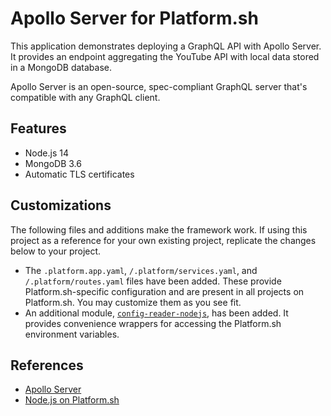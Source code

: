 # Apollo Server for Platform.sh

This application demonstrates deploying a GraphQL API with Apollo Server. It provides an endpoint aggregating the YouTube API with local data stored in a MongoDB database.

Apollo Server is an open-source, spec-compliant GraphQL server that's compatible with any GraphQL client.

## Features

* Node.js 14
* MongoDB 3.6
* Automatic TLS certificates

## Customizations

The following files and additions make the framework work.  If using this project as a reference for your own existing project, replicate the changes below to your project.

* The `.platform.app.yaml`, `/.platform/services.yaml`, and `/.platform/routes.yaml` files have been added.  These provide Platform.sh-specific configuration and are present in all projects on Platform.sh.  You may customize them as you see fit.
* An additional module, [`config-reader-nodejs`](https://github.com/platformsh/config-reader-nodejs), has been added.  It provides convenience wrappers for accessing the Platform.sh environment variables.

## References

* [Apollo Server](https://www.apollographql.com/docs/apollo-server/)
* [Node.js on Platform.sh](https://docs.platform.sh/languages/nodejs.html)
